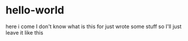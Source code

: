 # hello-world
here i come
I don't know what is this for
just wrote some stuff
so
I'll just leave it like this

